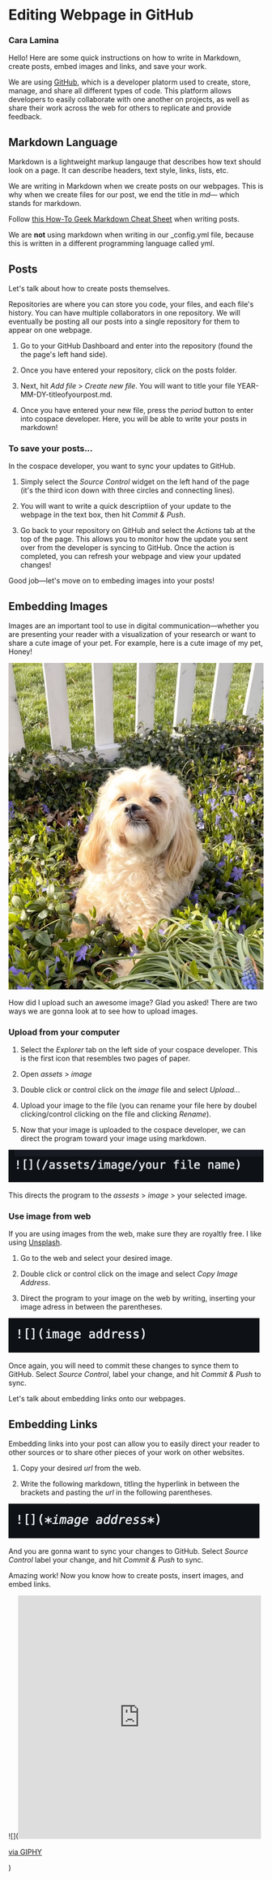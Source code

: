 # Editing Webpage in GitHub
### Cara Lamina

Hello! Here are some quick instructions on how to write in Markdown, create posts, embed images and links, and save your work. 

We are using [GitHub](https://github.com/), which is a developer platorm used to create, store, manage, and share all different types of code. This platform allows developers to easily collaborate with one another on projects, as well as share their work across the web for others to replicate and provide feedback. 

## Markdown Language 

Markdown is a lightweight markup langauge that describes how text should look on a page. It can describe headers, text style, links, lists, etc. 

We are writing in Markdown when we create posts on our webpages. This is why when we create files for our post, we end the title in *md*— which stands for markdown.

Follow [this How-To Geek Markdown Cheat Sheet](https://www.howtogeek.com/markdown-cheat-sheet/) when writing posts. 

We are **not** using markdown when writing in our _config.yml file, because this is written in a different programming language called yml. 


## Posts

Let's talk about how to create posts themselves. 

Repositories are where you can store you code, your files, and each file's history. You can have multiple collaborators in one repository. We will eventually be posting all our posts into a single repository for them to appear on one webpage. 

1. Go to your GitHub Dashboard and enter into the repository (found the the page's left hand side). 

2. Once you have entered your repository, click on the posts folder. 

3. Next, hit *Add file* > *Create new file*. You will want to title your file YEAR-MM-DY-titleofyourpost.md. 

4. Once you have entered your new file, press the *period* button to enter into cospace developer. Here, you will be able to write your posts in markdown!

### To save your posts...

In the cospace developer, you want to sync your updates to GitHub. 

1. Simply select the *Source Control* widget on the left hand of the page (it's the third icon down with three circles and connecting lines). 

2. You will want to write a quick descriptiion of your update to the webpage in the text box, then hit *Commit & Push*. 

3. Go back to your repository on GitHub and select the *Actions* tab at the top of the page. This allows you to monitor how the update you sent over from the developer is syncing to GitHub. Once the action is completed, you can refresh your webpage and view your updated changes!

Good job—let's move on to embeding images into your posts!

## Embedding Images

Images are an important tool to use in digital communication—whether you are presenting your reader with a visualization of your research or want to share a cute image of your pet. For example, here is a cute image of my pet, Honey!

![](/assets/image/honeyyard.png)

How did I upload such an awesome image? Glad you asked! There are two ways we are gonna look at to see how to upload images. 

### Upload from your computer

1. Select the *Explorer* tab on the left side of your cospace developer. This is the first icon that resembles two pages of paper. 

2. Open *assets* > *image*

3. Double click or control click on the *image* file and select *Upload...*

4. Upload your image to the file (you can rename your file here by doubel clicking/control clicking on the file and clicking *Rename*).

5. Now that your image is uploaded to the cospace developer, we can direct the program toward your image using markdown. 

![](/assets/image/fileupload.png)

This directs the program to the *assests* > *image* > your selected image. 

### Use image from web

If you are using images from the web, make sure they are royaltly free. I like using [Unsplash](https://unsplash.com/).

1. Go to the web and select your desired image.

2. Double click or control click on the image and select *Copy Image Address*. 

3. Direct the program to your image on the web by writing, inserting your image adress in between the parentheses. 

![](/assets/image/imageadress.png)

Once again, you will need to commit these changes to synce them to GitHub. Select *Source Control*, label your change, and hit *Commit & Push* to sync. 

Let's talk about embedding links onto our webpages. 

## Embedding Links

Embedding links into your post can allow you to easily direct your reader to other sources or to share other pieces of your work on other websites. 

1. Copy your desired *url* from the web. 

2. Write the following markdown, titling the hyperlink in between the brackets and pasting the *url* in the following parentheses.

![](/assets/image/url.png) 

And you are gonna want to sync your changes to GitHub. Select *Source Control* label your change, and hit *Commit & Push* to sync. 

Amazing work! Now you know how to create posts, insert images, and embed links. 

![](<iframe src="https://giphy.com/embed/3o85xsz5nqVjzphbZC" width="480" height="480" style="" frameBorder="0" class="giphy-embed" allowFullScreen></iframe><p><a href="https://giphy.com/gifs/bustle-3o85xsz5nqVjzphbZC">via GIPHY</a></p>)